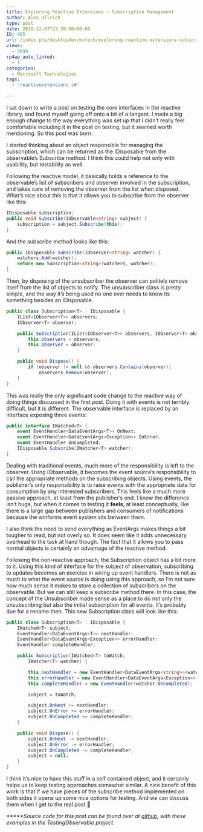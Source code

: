 ```yaml
---
title: Exploring Reactive Extensions – Subscription Management
author: Alex Ullrich
type: post
date: 2010-12-07T23:39:00+00:00
ID: 965
url: /index.php/desktopdev/mstech/exploring-reactive-extensions-subscripti/
views:
  - 5690
rp4wp_auto_linked:
  - 1
categories:
  - Microsoft Technologies
tags:
  - 'reactiveextensions c#'

---
```

I sat down to write a post on testing the core interfaces in the reactive library, and found myself going off onto a bit of a tangent. I made a big enough change to the way everything was set up that I didn&#8217;t really feel comfortable including it in the post on testing, but it seemed worth mentioning. So this post was born. 

I started thinking about an object responsible for managing the subscription, which can be returned as the IDisposable from the observable&#8217;s Subscribe method. I think this could help not only with usability, but testability as well.

Following the reactive model, it basically holds a reference to the observable&#8217;s list of subscribers and observer involved in the subscription, and takes care of removing the observer from the list when disposed. What&#8217;s nice about this is that it allows you to subscribe from the observer like this:

```csharp
IDisposable subscription;
public void Subscribe(IObservable<string> subject) {
	subscription = subject.Subscribe(this);
}
```

And the subscribe method looks like this:

```csharp
public IDisposable Subscribe(IObserver<string> watcher) {
	watchers.Add(watcher);
	return new Subscription<string>(watchers, watcher);
}
```

Then, by disposing of the unsubscriber the observer can politely remove itself from the list of objects to notify. The unsubscriber class is pretty simple, and the way it&#8217;s being used no one ever needs to know its something besides an IDisposable. 

```csharp
public class Subscription<T> : IDisposable {
	IList<IObserver<T>> observers;
	IObserver<T> observer;

	public Subscription(IList<IObserver<T>> observers, IObserver<T> observer) {
		this.observers = observers;
		this.observer = observer;
	}

	public void Dispose() {
		if (observer != null && observers.Contains(observer))
			observers.Remove(observer);
	}
}
```

This was really the only significant code change to the reactive way of doing things discussed in the first post. Doing it with events is not terribly difficult, but it is different. The observable interface is replaced by an interface exposing three events:

```csharp
public interface IWatched<T> {
	event EventHandler<DataEventArgs<T>> OnNext;
	event EventHandler<DataEventArgs<Exception>> OnError;
	event EventHandler OnCompleted;
	IDisposable Subscribe(IWatcher<T> watcher);
}
```

Dealing with traditional events, much more of the responsibility is left to the observer. Using IObservable, it becomes the event source&#8217;s responsibility to call the appropriate methods on the subscribing objects. Using events, the publisher&#8217;s only responsibility is to raise events with the appropriate data for consumption by any interested subscribers. This feels like a much more passive approach, at least from the publisher&#8217;s end. I know the difference isn&#8217;t huge, but when it comes to testing it **feels**, at least conceptually, like there is a large gap between publishers and consumers of notifications because the winforms event system sits between them. 

I also think the need to send everything as EventArgs makes things a bit tougher to read, but not overly so. It does seem like it adds unnecessary overhead to the task at hand though. The fact that it allows you to pass normal objects is certainly an advantage of the reactive method. 

Following the non-reactive approach, the Subscription object has a bit more to it. Using this kind of interface for the subject of observation, subscribing to updates becomes an exercise in wiring up event handlers. There is not as much to what the event source is doing using this approach, so I&#8217;m not sure how much sense it makes to store a collection of subscribers on the observable. But we can still keep a subscribe method there. In this case, the concept of the Unsubscriber made sense as a place to do not only the unsubscribing but also the initial subscription for all events. It&#8217;s probably due for a rename then. This new Subscription class will look like this:

```csharp
public class Subscription<T> : IDisposable {
	IWatched<T> subject;
	EventHandler<DataEventArgs<T>> nextHandler;		
	EventHandler<DataEventArgs<Exception>> errorHandler;
	EventHandler completeHandler;

	public Subscription(IWatched<T> toWatch, 
		IWatcher<T> watcher) {

		this.nextHandler = new EventHandler<DataEventArgs<string>>(watcher.OnNext);
		this.errorHandler = new EventHandler<DataEventArgs<Exception>>(watcher.OnError);
		this.completeHandler = new EventHandler(watcher.OnCompleted);

		subject = toWatch;

		subject.OnNext += nextHandler;
		subject.OnError += errorHandler;
		subject.OnCompleted += completeHandler;
	}

	public void Dispose() {
		subject.OnNext -= nextHandler;
		subject.OnError -= errorHandler;
		subject.OnCompleted -= completeHandler;
		subject = null;
	}
}
```

I think it&#8217;s nice to have this stuff in a self contained object, and it certainly helps us to keep testing approaches somewhat similar. A nice benefit of this work is that if we have pieces of the subscribe method implemented on both sides it opens up some nice options for testing. And we can discuss them when I get to the real post 🙂

_*****Source code for this post can be found over at [github][1], with these examples in the TestingObservable project._

 [1]: https://github.com/lessthandot/ExploringRx